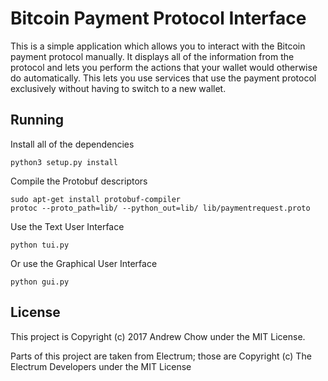 # Bitcoin Payment Protocol Interface

This is a simple application which allows you to interact with the Bitcoin payment protocol manually. It displays all of the information from the protocol and lets you perform the actions that your wallet would otherwise do automatically. This lets you use services that use the payment protocol exclusively without having to switch to a new wallet.

## Running

Install all of the dependencies

    python3 setup.py install
    
Compile the Protobuf descriptors

    sudo apt-get install protobuf-compiler
    protoc --proto_path=lib/ --python_out=lib/ lib/paymentrequest.proto

Use the Text User Interface

    python tui.py

Or use the Graphical User Interface

    python gui.py

## License

This project is Copyright (c) 2017 Andrew Chow under the MIT License.

Parts of this project are taken from Electrum; those are Copyright (c) The Electrum Developers under the MIT License
